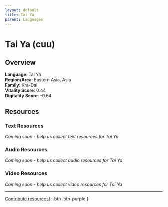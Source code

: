 ```yaml
---
layout: default
title: Tai Ya
parent: Languages
---
```


# Tai Ya (cuu)

## Overview

**Language**: Tai Ya  
**Region/Area**: Eastern Asia, Asia  
**Family**: Kra-Dai  
**Vitality Score**: 0.44  
**Digitality Score**: -0.64  

## Resources

### Text Resources
*Coming soon - help us collect text resources for Tai Ya*

### Audio Resources
*Coming soon - help us collect audio resources for Tai Ya*

### Video Resources
*Coming soon - help us collect video resources for Tai Ya*

---

[Contribute resources](https://fairtrain.github.io/){: .btn .btn-purple }
